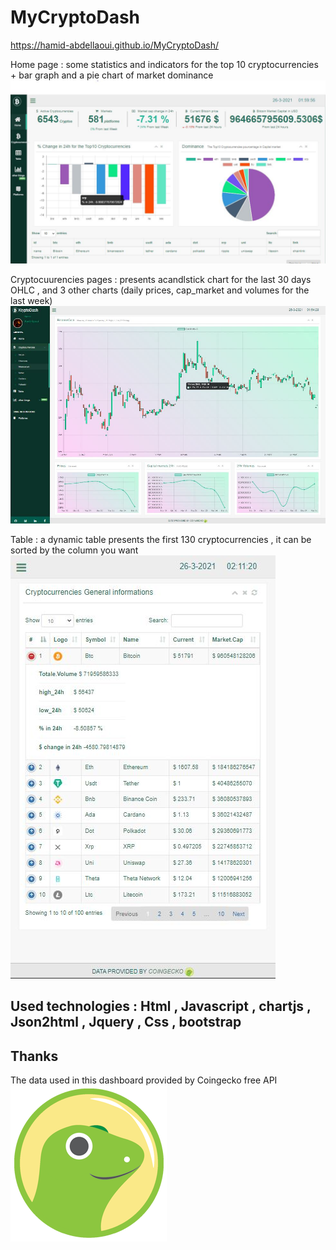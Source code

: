 # MyCryptoDash

https://hamid-abdellaoui.github.io/MyCryptoDash/



Home page : some statistics and indicators for the top 10 cryptocurrencies + bar graph and a pie chart of  market dominance 
![page principale](https://github.com/Hamid-abdellaoui/MyCryptoDash/blob/main/src/images/cryptodash2.jpg)




Cryptocuurencies pages : presents acandlstick chart for the last 30 days OHLC , and 3 other charts (daily prices, cap_market and volumes for the last week)
![crypto](https://github.com/Hamid-abdellaoui/MyCryptoDash/blob/main/src/images/cryptodash.JPG)


Table : a dynamic table presents the first 130 cryptocurrencies , it can be sorted by the column you want
![table](https://github.com/Hamid-abdellaoui/MyCryptoDash/blob/main/src/images/cryptodash3.jpg)


## Used technologies : Html , Javascript , chartjs , Json2html , Jquery , Css , bootstrap 
## Thanks
The data used in this dashboard provided by Coingecko free API
![coingecko](https://github.com/Hamid-abdellaoui/MyCryptoDash/blob/main/src/images/coingecko.webp)

